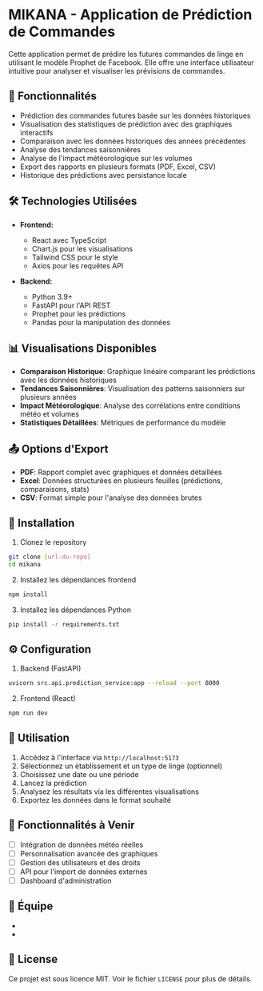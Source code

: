 # MIKANA - Application de Prédiction de Commandes

Cette application permet de prédire les futures commandes de linge en utilisant le modèle Prophet de Facebook. Elle offre une interface utilisateur intuitive pour analyser et visualiser les prévisions de commandes.

## 🚀 Fonctionnalités

- Prédiction des commandes futures basée sur les données historiques
- Visualisation des statistiques de prédiction avec des graphiques interactifs
- Comparaison avec les données historiques des années précédentes
- Analyse des tendances saisonnières
- Analyse de l'impact météorologique sur les volumes
- Export des rapports en plusieurs formats (PDF, Excel, CSV)
- Historique des prédictions avec persistance locale

## 🛠️ Technologies Utilisées

- **Frontend:**
  - React avec TypeScript
  - Chart.js pour les visualisations
  - Tailwind CSS pour le style
  - Axios pour les requêtes API

- **Backend:**
  - Python 3.9+
  - FastAPI pour l'API REST
  - Prophet pour les prédictions
  - Pandas pour la manipulation des données

## 📊 Visualisations Disponibles

- **Comparaison Historique**: Graphique linéaire comparant les prédictions avec les données historiques
- **Tendances Saisonnières**: Visualisation des patterns saisonniers sur plusieurs années
- **Impact Météorologique**: Analyse des corrélations entre conditions météo et volumes
- **Statistiques Détaillées**: Métriques de performance du modèle

## 📤 Options d'Export

- **PDF**: Rapport complet avec graphiques et données détaillées
- **Excel**: Données structurées en plusieurs feuilles (prédictions, comparaisons, stats)
- **CSV**: Format simple pour l'analyse des données brutes

## 🚦 Installation

1. Clonez le repository
```bash
git clone [url-du-repo]
cd mikana
```

2. Installez les dépendances frontend
```bash
npm install
```

3. Installez les dépendances Python
```bash
pip install -r requirements.txt
```

## ⚙️ Configuration

1. Backend (FastAPI)
```bash
uvicorn src.api.prediction_service:app --reload --port 8000
```

2. Frontend (React)
```bash
npm run dev
```

## 📝 Utilisation

1. Accédez à l'interface via `http://localhost:5173`
2. Sélectionnez un établissement et un type de linge (optionnel)
3. Choisissez une date ou une période
4. Lancez la prédiction
5. Analysez les résultats via les différentes visualisations
6. Exportez les données dans le format souhaité

## 🔄 Fonctionnalités à Venir

- [ ] Intégration de données météo réelles
- [ ] Personnalisation avancée des graphiques
- [ ] Gestion des utilisateurs et des droits
- [ ] API pour l'import de données externes
- [ ] Dashboard d'administration

## 👥 Équipe

- 
-

## 📄 License

Ce projet est sous licence MIT. Voir le fichier `LICENSE` pour plus de détails.
